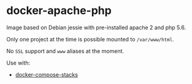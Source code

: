 # docker-apache-php

Image based on Debian jessie with pre-installed apache 2 and php 5.6.

Only one project at the time is possible mounted to `/var/www/html`.

No `SSL` support and `www` aliases at the moment.

Use with:

- [docker-compose-stacks](https://github.com/misterpaladin/docker-compose-stacks)
